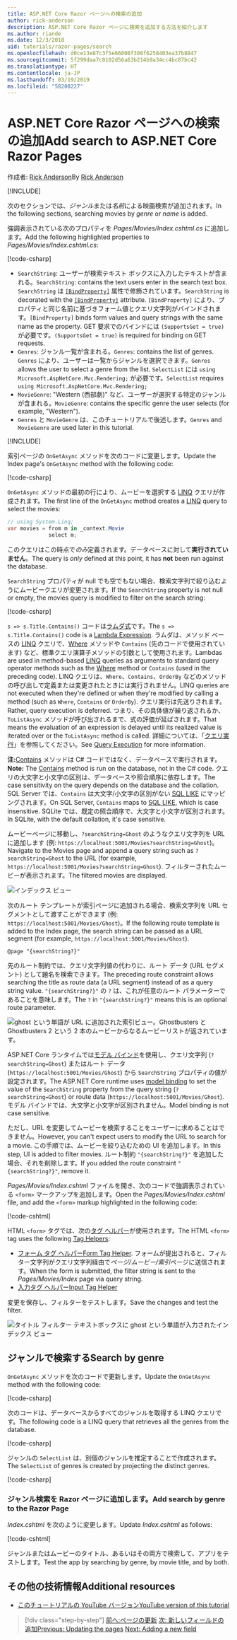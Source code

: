 ```yaml
---
title: ASP.NET Core Razor ページへの検索の追加
author: rick-anderson
description: ASP.NET Core Razor ページに検索を追加する方法を紹介します
ms.author: riande
ms.date: 12/3/2018
uid: tutorials/razor-pages/search
ms.openlocfilehash: d0ce13e87c3f5e66008f308f6258403ea37b8847
ms.sourcegitcommit: 5f299daa7c8102d56a63b214b9a34cc4bc87bc42
ms.translationtype: HT
ms.contentlocale: ja-JP
ms.lasthandoff: 03/19/2019
ms.locfileid: "58208227"
---
```

# <a name="add-search-to-aspnet-core-razor-pages"></a><span data-ttu-id="f914d-103">ASP.NET Core Razor ページへの検索の追加</span><span class="sxs-lookup"><span data-stu-id="f914d-103">Add search to ASP.NET Core Razor Pages</span></span>

<span data-ttu-id="f914d-104">作成者: [Rick Anderson](https://twitter.com/RickAndMSFT)</span><span class="sxs-lookup"><span data-stu-id="f914d-104">By [Rick Anderson](https://twitter.com/RickAndMSFT)</span></span>

[!INCLUDE[](~/includes/rp/download.md)]

<span data-ttu-id="f914d-105">次のセクションでは、*ジャンル*または*名前*による映画検索が追加されます。</span><span class="sxs-lookup"><span data-stu-id="f914d-105">In the following sections, searching movies by *genre* or *name* is added.</span></span>

<span data-ttu-id="f914d-106">強調表示されている次のプロパティを *Pages/Movies/Index.cshtml.cs* に追加します。</span><span class="sxs-lookup"><span data-stu-id="f914d-106">Add the following highlighted properties to *Pages/Movies/Index.cshtml.cs*:</span></span>

[!code-csharp[](razor-pages-start/sample/RazorPagesMovie22/Pages/Movies/Index.cshtml.cs?name=snippet_newProps&highlight=11-999)]

* <span data-ttu-id="f914d-107">`SearchString`: ユーザーが検索テキスト ボックスに入力したテキストが含まれる。</span><span class="sxs-lookup"><span data-stu-id="f914d-107">`SearchString`: contains the text users enter in the search text box.</span></span> <span data-ttu-id="f914d-108">`SearchString` は [`[BindProperty]`](/dotnet/api/microsoft.aspnetcore.mvc.bindpropertyattribute) 属性で修飾されています。</span><span class="sxs-lookup"><span data-stu-id="f914d-108">`SearchString` is decorated with the [`[BindProperty]`](/dotnet/api/microsoft.aspnetcore.mvc.bindpropertyattribute) attribute.</span></span> <span data-ttu-id="f914d-109">`[BindProperty]` により、プロパティと同じ名前に基づきフォーム値とクエリ文字列がバインドされます。</span><span class="sxs-lookup"><span data-stu-id="f914d-109">`[BindProperty]` binds form values and query strings with the same name as the property.</span></span> <span data-ttu-id="f914d-110">GET 要求でのバインドには `(SupportsGet = true)` が必要です。</span><span class="sxs-lookup"><span data-stu-id="f914d-110">`(SupportsGet = true)` is required for binding on GET requests.</span></span>
* <span data-ttu-id="f914d-111">`Genres`: ジャンル一覧が含まれる。</span><span class="sxs-lookup"><span data-stu-id="f914d-111">`Genres`: contains the list of genres.</span></span> <span data-ttu-id="f914d-112">`Genres` により、ユーザーは一覧からジャンルを選択できます。</span><span class="sxs-lookup"><span data-stu-id="f914d-112">`Genres` allows the user to select a genre from the list.</span></span> <span data-ttu-id="f914d-113">`SelectList` には `using Microsoft.AspNetCore.Mvc.Rendering;` が必要です。</span><span class="sxs-lookup"><span data-stu-id="f914d-113">`SelectList` requires `using Microsoft.AspNetCore.Mvc.Rendering;`</span></span>
* <span data-ttu-id="f914d-114">`MovieGenre`: "Western (西部劇)" など、ユーザーが選択する特定のジャンルが含まれる。</span><span class="sxs-lookup"><span data-stu-id="f914d-114">`MovieGenre`: contains the specific genre the user selects (for example, "Western").</span></span>
* <span data-ttu-id="f914d-115">`Genres` と `MovieGenre` は、このチュートリアルで後述します。</span><span class="sxs-lookup"><span data-stu-id="f914d-115">`Genres` and `MovieGenre` are used later in this tutorial.</span></span>

[!INCLUDE[](~/includes/bind-get.md)]

<span data-ttu-id="f914d-116">索引ページの `OnGetAsync` メソッドを次のコードに変更します。</span><span class="sxs-lookup"><span data-stu-id="f914d-116">Update the Index page's `OnGetAsync` method with the following code:</span></span>

[!code-csharp[](razor-pages-start/sample/RazorPagesMovie22/Pages/Movies/Index.cshtml.cs?name=snippet_1stSearch)]

<span data-ttu-id="f914d-117">`OnGetAsync` メソッドの最初の行により、ムービーを選択する [LINQ](/dotnet/csharp/programming-guide/concepts/linq/) クエリが作成されます。</span><span class="sxs-lookup"><span data-stu-id="f914d-117">The first line of the `OnGetAsync` method creates a [LINQ](/dotnet/csharp/programming-guide/concepts/linq/) query to select the movies:</span></span>

```csharp
// using System.Linq;
var movies = from m in _context.Movie
             select m;
```

<span data-ttu-id="f914d-118">このクエリはこの時点で*のみ*定義されます。データベースに対して**実行されていません**。</span><span class="sxs-lookup"><span data-stu-id="f914d-118">The query is *only* defined at this point, it has **not** been run against the database.</span></span>

<span data-ttu-id="f914d-119">`SearchString` プロパティが null でも空でもない場合、検索文字列で絞り込むようにムービークエリが変更されます。</span><span class="sxs-lookup"><span data-stu-id="f914d-119">If the `SearchString` property is not null or empty, the movies query is modified to filter on the search string:</span></span>

[!code-csharp[](razor-pages-start/sample/RazorPagesMovie22/Pages/Movies/Index.cshtml.cs?name=snippet_SearchNull)]

<span data-ttu-id="f914d-120">`s => s.Title.Contains()` コードは[ラムダ式](/dotnet/csharp/programming-guide/statements-expressions-operators/lambda-expressions)です。</span><span class="sxs-lookup"><span data-stu-id="f914d-120">The `s => s.Title.Contains()` code is a [Lambda Expression](/dotnet/csharp/programming-guide/statements-expressions-operators/lambda-expressions).</span></span> <span data-ttu-id="f914d-121">ラムダは、メソッド ベースの [LINQ](/dotnet/csharp/programming-guide/concepts/linq/) クエリで、[Where](/dotnet/csharp/programming-guide/concepts/linq/query-syntax-and-method-syntax-in-linq) メソッドや `Contains` (先のコードで使用されています) など、標準クエリ演算子メソッドの引数として使用されます。</span><span class="sxs-lookup"><span data-stu-id="f914d-121">Lambdas are used in method-based [LINQ](/dotnet/csharp/programming-guide/concepts/linq/) queries as arguments to standard query operator methods such as the [Where](/dotnet/csharp/programming-guide/concepts/linq/query-syntax-and-method-syntax-in-linq) method or `Contains` (used in the preceding code).</span></span> <span data-ttu-id="f914d-122">LINQ クエリは、`Where`、`Contains`、`OrderBy` などのメソッドの呼び出しで定義または変更されたときには実行されません。</span><span class="sxs-lookup"><span data-stu-id="f914d-122">LINQ queries are not executed when they're defined or when they're modified by calling a method (such as `Where`, `Contains`  or `OrderBy`).</span></span> <span data-ttu-id="f914d-123">クエリ実行は先送りされます。</span><span class="sxs-lookup"><span data-stu-id="f914d-123">Rather, query execution is deferred.</span></span> <span data-ttu-id="f914d-124">つまり、その具体値が繰り返されるか、`ToListAsync` メソッドが呼び出されるまで、式の評価が延ばされます。</span><span class="sxs-lookup"><span data-stu-id="f914d-124">That means the evaluation of an expression is delayed until its realized value is iterated over or the `ToListAsync` method is called.</span></span> <span data-ttu-id="f914d-125">詳細については、「[クエリ実行](/dotnet/framework/data/adonet/ef/language-reference/query-execution)」を参照してください。</span><span class="sxs-lookup"><span data-stu-id="f914d-125">See [Query Execution](/dotnet/framework/data/adonet/ef/language-reference/query-execution) for more information.</span></span>

<span data-ttu-id="f914d-126">**注:**[Contains](/dotnet/api/system.data.objects.dataclasses.entitycollection-1.contains) メソッドは C# コードではなく、データベースで実行されます。</span><span class="sxs-lookup"><span data-stu-id="f914d-126">**Note:** The [Contains](/dotnet/api/system.data.objects.dataclasses.entitycollection-1.contains) method is run on the database, not in the C# code.</span></span> <span data-ttu-id="f914d-127">クエリの大文字と小文字の区別は、データベースや照合順序に依存します。</span><span class="sxs-lookup"><span data-stu-id="f914d-127">The case sensitivity on the query depends on the database and the collation.</span></span> <span data-ttu-id="f914d-128">SQL Server では、`Contains` は大文字/小文字の区別がない [SQL LIKE](/sql/t-sql/language-elements/like-transact-sql) にマッピングされます。</span><span class="sxs-lookup"><span data-stu-id="f914d-128">On SQL Server, `Contains` maps to [SQL LIKE](/sql/t-sql/language-elements/like-transact-sql), which is case insensitive.</span></span> <span data-ttu-id="f914d-129">SQLite では、既定の照合順序で、大文字と小文字が区別されます。</span><span class="sxs-lookup"><span data-stu-id="f914d-129">In SQLite, with the default collation, it's case sensitive.</span></span>

<span data-ttu-id="f914d-130">ムービーページに移動し、`?searchString=Ghost` のようなクエリ文字列を URL に追加します (例: `https://localhost:5001/Movies?searchString=Ghost`)。</span><span class="sxs-lookup"><span data-stu-id="f914d-130">Navigate to the Movies page and append a query string such as `?searchString=Ghost` to the URL (for example, `https://localhost:5001/Movies?searchString=Ghost`).</span></span> <span data-ttu-id="f914d-131">フィルターされたムービーが表示されます。</span><span class="sxs-lookup"><span data-stu-id="f914d-131">The filtered movies are displayed.</span></span>

![インデックス ビュー](search/_static/ghost.png)

<span data-ttu-id="f914d-133">次のルート テンプレートが索引ページに追加される場合、検索文字列を URL セグメントとして渡すことができます (例: `https://localhost:5001/Movies/Ghost`)。</span><span class="sxs-lookup"><span data-stu-id="f914d-133">If the following route template is added to the Index page, the search string can be passed as a URL segment (for example, `https://localhost:5001/Movies/Ghost`).</span></span>

```cshtml
@page "{searchString?}"
```

<span data-ttu-id="f914d-134">先のルート制約では、クエリ文字列値の代わりに、ルート データ (URL セグメント) として題名を検索できます。</span><span class="sxs-lookup"><span data-stu-id="f914d-134">The preceding route constraint allows searching the title as route data (a URL segment) instead of as a query string value.</span></span>  <span data-ttu-id="f914d-135">`"{searchString?}"` の `?` は、これが任意のルート パラメーターであることを意味します。</span><span class="sxs-lookup"><span data-stu-id="f914d-135">The `?` in `"{searchString?}"` means this is an optional route parameter.</span></span>

![ghost という単語が URL に追加された索引ビュー。Ghostbusters と Ghostbusters 2 という 2 本のムービーからなるムービーリストが返されています。](search/_static/g2.png)

<span data-ttu-id="f914d-137">ASP.NET Core ランタイムでは[モデル バインド](xref:mvc/models/model-binding)を使用し、クエリ文字列 (`?searchString=Ghost`) またはルート データ (`https://localhost:5001/Movies/Ghost`) から `SearchString` プロパティの値が設定されます。</span><span class="sxs-lookup"><span data-stu-id="f914d-137">The ASP.NET Core runtime uses [model binding](xref:mvc/models/model-binding) to set the value of the `SearchString` property from the query string (`?searchString=Ghost`) or route data (`https://localhost:5001/Movies/Ghost`).</span></span> <span data-ttu-id="f914d-138">モデル バインドでは、大文字と小文字が区別されません。</span><span class="sxs-lookup"><span data-stu-id="f914d-138">Model binding is not case sensitive.</span></span>

<span data-ttu-id="f914d-139">ただし、URL を変更してムービーを検索することをユーザーに求めることはできません。</span><span class="sxs-lookup"><span data-stu-id="f914d-139">However, you can't expect users to modify the URL to search for a movie.</span></span> <span data-ttu-id="f914d-140">この手順では、ムービーを絞り込むための UI を追加します。</span><span class="sxs-lookup"><span data-stu-id="f914d-140">In this step, UI is added to filter movies.</span></span> <span data-ttu-id="f914d-141">ルート制約 `"{searchString?}"` を追加した場合、それを削除します。</span><span class="sxs-lookup"><span data-stu-id="f914d-141">If you added the route constraint `"{searchString?}"`, remove it.</span></span>

<span data-ttu-id="f914d-142">*Pages/Movies/Index.cshtml* ファイルを開き、次のコードで強調表示されている `<form>` マークアップを追加します。</span><span class="sxs-lookup"><span data-stu-id="f914d-142">Open the *Pages/Movies/Index.cshtml* file, and add the `<form>` markup highlighted in the following code:</span></span>

[!code-cshtml[](razor-pages-start/sample/RazorPagesMovie22/Pages/Movies/Index2.cshtml?highlight=14-19&range=1-22)]

<span data-ttu-id="f914d-143">HTML `<form>` タグでは、次の[タグ ヘルパー](xref:mvc/views/tag-helpers/intro)が使用されます。</span><span class="sxs-lookup"><span data-stu-id="f914d-143">The HTML `<form>` tag uses the following [Tag Helpers](xref:mvc/views/tag-helpers/intro):</span></span>

* <span data-ttu-id="f914d-144">[フォーム タグ ヘルパー](xref:mvc/views/working-with-forms#the-form-tag-helper)</span><span class="sxs-lookup"><span data-stu-id="f914d-144">[Form Tag Helper](xref:mvc/views/working-with-forms#the-form-tag-helper).</span></span> <span data-ttu-id="f914d-145">フォームが提出されると、フィルター文字列がクエリ文字列経由で*ページ/ムービー/索引*ページに送信されます。</span><span class="sxs-lookup"><span data-stu-id="f914d-145">When the form is submitted, the filter string is sent to the *Pages/Movies/Index* page via query string.</span></span>
* [<span data-ttu-id="f914d-146">入力タグ ヘルパー</span><span class="sxs-lookup"><span data-stu-id="f914d-146">Input Tag Helper</span></span>](xref:mvc/views/working-with-forms#the-input-tag-helper)

<span data-ttu-id="f914d-147">変更を保存し、フィルターをテストします。</span><span class="sxs-lookup"><span data-stu-id="f914d-147">Save the changes and test the filter.</span></span>

![タイトル フィルター テキストボックスに ghost という単語が入力されたインデックス ビュー](search/_static/filter.png)

## <a name="search-by-genre"></a><span data-ttu-id="f914d-149">ジャンルで検索する</span><span class="sxs-lookup"><span data-stu-id="f914d-149">Search by genre</span></span>

<span data-ttu-id="f914d-150">`OnGetAsync` メソッドを次のコードで更新します。</span><span class="sxs-lookup"><span data-stu-id="f914d-150">Update the `OnGetAsync` method with the following code:</span></span>

[!code-csharp[](razor-pages-start/sample/RazorPagesMovie22/Pages/Movies/Index.cshtml.cs?name=snippet_SearchGenre)]

<span data-ttu-id="f914d-151">次のコードは、データベースからすべてのジャンルを取得する LINQ クエリです。</span><span class="sxs-lookup"><span data-stu-id="f914d-151">The following code is a LINQ query that retrieves all the genres from the database.</span></span>

[!code-csharp[](razor-pages-start/sample/RazorPagesMovie22/Pages/Movies/Index.cshtml.cs?name=snippet_LINQ)]

<span data-ttu-id="f914d-152">ジャンルの `SelectList` は、別個のジャンルを推定することで作成されます。</span><span class="sxs-lookup"><span data-stu-id="f914d-152">The `SelectList` of genres is created by projecting the distinct genres.</span></span>

[!code-csharp[](razor-pages-start/sample/RazorPagesMovie22/Pages/Movies/Index.cshtml.cs?name=snippet_SelectList)]

### <a name="add-search-by-genre-to-the-razor-page"></a><span data-ttu-id="f914d-153">ジャンル検索を Razor ページに追加します。</span><span class="sxs-lookup"><span data-stu-id="f914d-153">Add search by genre to the Razor Page</span></span>

<span data-ttu-id="f914d-154">*Index.cshtml* を次のように変更します。</span><span class="sxs-lookup"><span data-stu-id="f914d-154">Update *Index.cshtml* as follows:</span></span>

[!code-cshtml[](razor-pages-start/sample/RazorPagesMovie22/Pages/Movies/IndexFormGenreNoRating.cshtml?highlight=16-18&range=1-26)]

<span data-ttu-id="f914d-155">ジャンルまたはムービーのタイトル、あるいはその両方で検索して、アプリをテストします。</span><span class="sxs-lookup"><span data-stu-id="f914d-155">Test the app by searching by genre, by movie title, and by both.</span></span>

## <a name="additional-resources"></a><span data-ttu-id="f914d-156">その他の技術情報</span><span class="sxs-lookup"><span data-stu-id="f914d-156">Additional resources</span></span>

* [<span data-ttu-id="f914d-157">このチュートリアルの YouTube バージョン</span><span class="sxs-lookup"><span data-stu-id="f914d-157">YouTube version of this tutorial</span></span>](https://youtu.be/4B6pHtdyo08)

> [!div class="step-by-step"]
> <span data-ttu-id="f914d-158">[前へ:ページの更新](xref:tutorials/razor-pages/da1)
> [次: 新しいフィールドの追加](xref:tutorials/razor-pages/new-field)</span><span class="sxs-lookup"><span data-stu-id="f914d-158">[Previous: Updating the pages](xref:tutorials/razor-pages/da1)
[Next: Adding a new field](xref:tutorials/razor-pages/new-field)</span></span>
